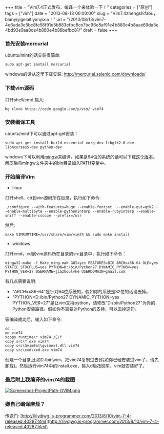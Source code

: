 +++
title = "Vim7.4正式发布，编译一个来体验一下！"
categories = ["原创"]
tags = ["vim"]
date = "2013-08-13 00:00:00"
slug = "Vim7.4zhengshifabu，bianyiyigelaitiyanyixia！"
url = "/2013/08/13/vim7-4e6ada3e5bc8fe58f91e5b883efbc8ce7bc96e8af91e4b880e4b8aae69da5e4bd93e9aa8ce4b880e4b88befbc81/"
draft = false
+++

### 首先安装mercurial

ubuntu/mint的话安装很简单:
    
    sudo apt-get install mercurial

windows的话从这里下载安装: http://mercurial.selenic.com/downloads/

### 下载vim源码

打开shell/cmd,输入:
    
    hg clone https://code.google.com/p/vim/ vim74

### 安装编译工具

ubuntu/mint下可以通过apt-get安装：
    
    sudo apt-get install build-essential xorg-dev libgtk2.0-dev libncurses5-dev python-dev

windows下可以利用[mingw](http://www.mingw.org/)来编译。如果是64位的系统的话可以下载[这个版本](http://jaist.dl.sourceforge.net/project/mingw-w64/mingw-w64/mingw-w64-release/mingw-w64-v2.0.8.tar.gz)。解压后将mingw文件夹中的bin目录加入PATH变量中。

### 开始编译Vim

 * linux

打开shell，cd到vim源码所在目录，执行如下命令:

    ./configure --with-features=huge --enable-fontset  --enable-gui=gtk2 --enable-multibyte --enable-pythoninterp --enable-rubyinterp --enable-sniff --enable-cscope --prefix=/usr

然后:

    make VIMRUMTIME=/usr/share/vim/vim74 && sudo make install

 * windows

打开cmd，cd到vim源码所在目录的src目录中，执行如下命令：
    
    mingw32-make -f Make_ming.mak GUI=yes FEATURES=BIG ARCH=x86-64 OLE=yes STATIC_STDCPLUS=yes PYTHON=D:/bin/Python27 DYNAMIC_PYTHON=yes PYTHON_VER=27 USERNAME=jiazhoulvke USERDOMAIN=gmail.com

有几点需要说明:

  * "ARCH=x86-64"是针对64位系统的，假如你的系统是32位的话请去掉。
  * "PYTHON=D:/bin/Python27 DYNAMIC_PYTHON=yes PYTHON_VER=27"是让vim支持python，请修改"D:/bin/Python27"为你的Python安装路径。假如你不需要对Python的支持，可以去掉这句。

等编译成功后，输入如下命令:

    cd ..
    md vim74
    xcopy runtime\* vim74 /E/Y
    copy src\*.exe vim74
    copy src\GvimExt\gvimext.dll vim74
    copy src\xxd\xxd.exe vim74

创建一个目录,比如D:\bin\vim，把vim74复制过去(假如你已经安装过vim了，请先卸载)。然后运行vim74中的install.exe，输入d后按回车，vim就安装好了。 

### 最后附上我编译的vim74的截图

[![Screenshot-ProjectPath-GVIM.png](http://www.jiazhoulvke.com/wp-content/uploads/2013/08/Screenshot-ProjectPath-GVIM.png)](http://www.jiazhoulvke.com/wp-content/uploads/2013/08/Screenshot-ProjectPath-GVIM.png)

### 嫌自己编译麻烦？

传送门: [http://lilydjwg.is-programmer.com/2013/8/10/vim-7-4-released.40287.html](http://lilydjwg.is-programmer.com/2013/8/10/vim-7-4-released.40287.html)